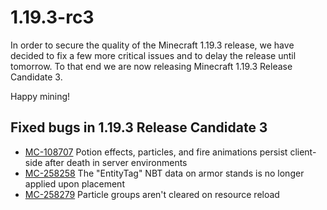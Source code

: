 # 1.19.3-rc3

In order to secure the quality of the Minecraft 1.19.3 release, we have decided to fix a few more critical issues and to delay the release until tomorrow. To that end we are now releasing Minecraft 1.19.3 Release Candidate 3.

Happy mining!

## Fixed bugs in 1.19.3 Release Candidate 3

-   [MC-108707](https://bugs.mojang.com/browse/MC-108707) Potion effects, particles, and fire animations persist client-side after death in server environments
-   [MC-258258](https://bugs.mojang.com/browse/MC-258258) The "EntityTag" NBT data on armor stands is no longer applied upon placement
-   [MC-258279](https://bugs.mojang.com/browse/MC-258279) Particle groups aren't cleared on resource reload